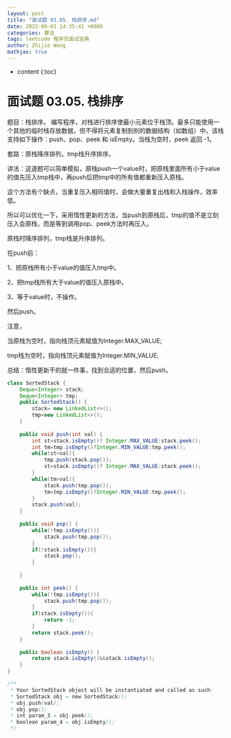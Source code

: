 ```yaml
---
layout: post
title: "面试题 03.05. 栈排序.md"
date: 2022-09-01 14:35:41 +0800
categories: 算法
tags: leetcode 程序员面试宝典
author: Zhijie Wang
mathjax: true
---
```



* content
{:toc}














# 面试题 03.05. 栈排序

题目：栈排序。 编写程序，对栈进行排序使最小元素位于栈顶。最多只能使用一个其他的临时栈存放数据，但不得将元素复制到别的数据结构（如数组）中。该栈支持如下操作：push、pop、peek 和 isEmpty。当栈为空时，peek 返回 -1。

套路：原栈降序排列，tmp栈升序排序。

讲法：这道题可以简单模拟，原栈push一个value时，把原栈里面所有小于value的值先压入tmp栈中，再push后把tmp中的所有值都重新压入原栈。

这个方法有个缺点，当重复压入相同值时，会做大量重复出栈和入栈操作，效率低。

所以可以优化一下，采用惰性更新的方法，当push到原栈后，tmp的值不是立刻压入会原栈，而是等到调用pop、peek方法时再压入。

原栈时降序排列，tmp栈是升序排列。

在push前：

1、把原栈所有小于value的值压入tmp中。

2、把tmp栈所有大于value的值压入原栈中。

3、等于value时，不操作。

然后push。

注意，

当原栈为空时，指向栈顶元素赋值为Integer.MAX_VALUE;

tmp栈为空时，指向栈顶元素赋值为Integer.MIN_VALUE;

总结：惰性更新干的就一件事，找到合适的位置，然后push。



```java
class SortedStack {
    Deque<Integer> stack;
    Deque<Integer> tmp;
    public SortedStack() {
        stack= new LinkedList<>();
        tmp=new LinkedList<>();
    }
    
    public void push(int val) {
        int st=stack.isEmpty()? Integer.MAX_VALUE:stack.peek();
        int tm=tmp.isEmpty()?Integer.MIN_VALUE:tmp.peek();
        while(st<val){
            tmp.push(stack.pop());
            st=stack.isEmpty()? Integer.MAX_VALUE:stack.peek();
        }
        while(tm>val){
            stack.push(tmp.pop());
            tm=tmp.isEmpty()?Integer.MIN_VALUE:tmp.peek();
        }
        stack.push(val);
    }
    
    public void pop() {
        while(!tmp.isEmpty()){
            stack.push(tmp.pop());
        }
        if(!stack.isEmpty()){
            stack.pop();
        }
        
    }
    
    public int peek() {
        while(!tmp.isEmpty()){
            stack.push(tmp.pop());
        }
        if(stack.isEmpty()){
            return -1;
        }
        return stack.peek();
    }
    
    public boolean isEmpty() {
        return stack.isEmpty()&&stack.isEmpty();
    }
}

/**
 * Your SortedStack object will be instantiated and called as such:
 * SortedStack obj = new SortedStack();
 * obj.push(val);
 * obj.pop();
 * int param_3 = obj.peek();
 * boolean param_4 = obj.isEmpty();
 */
```

